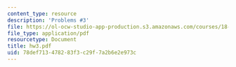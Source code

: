 ```yaml
---
content_type: resource
description: 'Problems #3'
file: https://ol-ocw-studio-app-production.s3.amazonaws.com/courses/18-s66-the-art-of-counting-spring-2003/78def713478283f3c29f7a2b6e2e973c_hw3.pdf
file_type: application/pdf
resourcetype: Document
title: hw3.pdf
uid: 78def713-4782-83f3-c29f-7a2b6e2e973c
---
```


